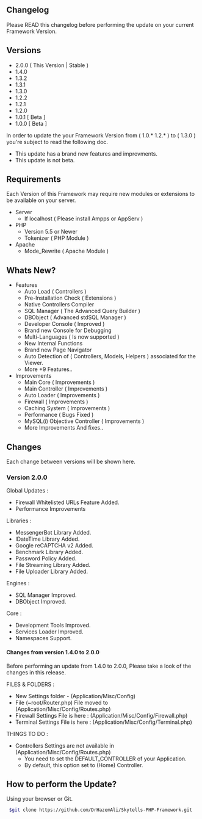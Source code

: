 
## Changelog
Please READ this changelog before performing the update on your current Framework Version.

## Versions
- 2.0.0 ( This Version | Stable )
- 1.4.0
- 1.3.2
- 1.3.1
- 1.3.0
- 1.2.2
- 1.2.1
- 1.2.0
- 1.0.1 [ Beta ]
- 1.0.0 [ Beta ]

In order to update the your Framework Version from ( 1.0.* 1.2.* ) to ( 1.3.0 ) you're subject to read the following doc.
- This update has a brand new features and improvments.
- This update is not beta.

## Requirements
Each Version of this Framework may require new modules or extensions to be available on your server.

- Server
    - If localhost ( Please install Ampps or AppServ )
- PHP
    - Version 5.5 or Newer
    - Tokenizer ( PHP Module )
- Apache
    - Mode_Rewrite ( Apache Module )





## Whats New?
- Features
    - Auto Load ( Controllers )
    - Pre-Installation Check ( Extensions )
    - Native Controllers Compiler
    - SQL Manager ( The Advanced Query Builder )
    - DBObject ( Advanced stdSQL Manager )
    - Developer Console ( Improved )
    - Brand new Console for Debugging
    - Multi-Languages ( Is now supported )
    - New Internal Functions
    - Brand new Page Navigator
    - Auto Detection of ( Controllers, Models, Helpers ) associated for the Viewer.
    - More +9 Features..
- Improvements
    - Main Core ( Improvements )
    - Main Controller ( Improvements )
    - Auto Loader ( Improvements )
    - Firewall ( Improvements )
    - Caching System ( Improvements )
    - Performance ( Bugs Fixed )
    - MySQL(i) Objective Controller ( Improvements )
    - More Improvements And fixes..


## Changes

Each change between versions will be shown here.

### Version 2.0.0

Global Updates :
  * Firewall Whitelisted URLs Feature Added.
  * Performance Improvements

Libraries :
  * MessengerBot Library Added.
  * IDateTime Library Added.
  * Google reCAPTCHA v2 Added.
  * Benchmark Library Added.
  * Password Policy Added.
  * File Streaming Library Added.
  * File Uploader Library Added.

Engines :
  * SQL Manager Improved.
  * DBObject Improved.

Core :
  * Development Tools Improved.
  * Services Loader Improved.
  * Namespaces Support.



#### Changes from version 1.4.0 to 2.0.0

Before performing an update from 1.4.0 to 2.0.0, Please take a look of the changes in this release.

FILES & FOLDERS :
  * New Settings folder - (Application/Misc/Config)
  * File (~root/Router.php) File moved to (Application/Misc/Config/Routes.php)
  * Firewall Settings File is here : (Application/Misc/Config/Firewall.php)
  * Terminal Settings File is here : (Application/Misc/Config/Terminal.php)

THINGS TO DO :
  * Controllers Settings are not available in (Application/Misc/Config/Routes.php)
    * You need to set the DEFAULT_CONTROLLER of your Application.
    * By default, this option set to (Home) Controller.


## How to perform the Update?
Using your browser or Git.

```sh
 $git clone https://github.com/DrHazemAli/Skytells-PHP-Framework.git
```
